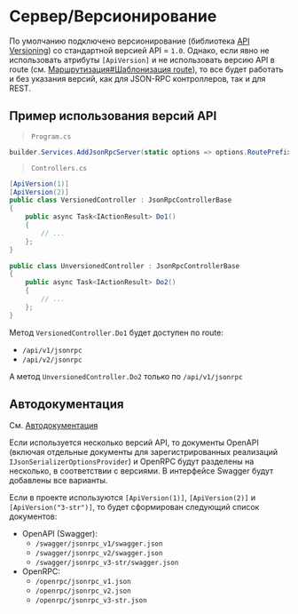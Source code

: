# Сервер/Версионирование

По умолчанию подключено версионирование (библиотека [API Versioning](https://github.com/dotnet/aspnet-api-versioning)) со стандартной версией API = `1.0`.
Однако, если явно не использовать атрибуты `[ApiVersion]` и не использовать версию API в route (см. [Маршрутизация#Шаблонизация route](routing#шаблонизация-route)), то все будет работать и без указания версий, как для JSON-RPC контроллеров, так и для REST.

## Пример использования версий API

> `Program.cs`
```cs
builder.Services.AddJsonRpcServer(static options => options.RoutePrefix = "/api/v{version:apiVersion}/jsonrpc");
```
> `Controllers.cs`
```cs
[ApiVersion(1)]
[ApiVersion(2)]
public class VersionedController : JsonRpcControllerBase
{
    public async Task<IActionResult> Do1()
    {
        // ...
    };
}

public class UnversionedController : JsonRpcControllerBase
{
    public async Task<IActionResult> Do2()
    {
        // ...
    };
}
```
Метод `VersionedController.Do1` будет доступен по route:
 - `/api/v1/jsonrpc`
 - `/api/v2/jsonrpc`

А метод `UnversionedController.Do2` только по `/api/v1/jsonrpc`

## Автодокументация

См. [Автодокументация](autodocs)

Если используется несколько версий API, то документы OpenAPI (включая отдельные документы для зарегистрированных реализаций `IJsonSerializerOptionsProvider`) и OpenRPC будут разделены на несколько, в соответствии с версиями.
В интерфейсе Swagger будут добавлены все варианты.

Если в проекте используются `[ApiVersion(1)]`, `[ApiVersion(2)]` и `[ApiVersion("3-str")]`, то будет сформирован следующий список документов:
 - OpenAPI (Swagger):
   - `/swagger/jsonrpc_v1/swagger.json`
   - `/swagger/jsonrpc_v2/swagger.json`
   - `/swagger/jsonrpc_v3-str/swagger.json`
 - OpenRPC:
   - `/openrpc/jsonrpc_v1.json`
   - `/openrpc/jsonrpc_v2.json`
   - `/openrpc/jsonrpc_v3-str.json`